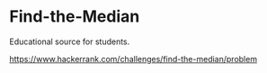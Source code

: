 # Find-the-Median
Educational source for students.

https://www.hackerrank.com/challenges/find-the-median/problem
